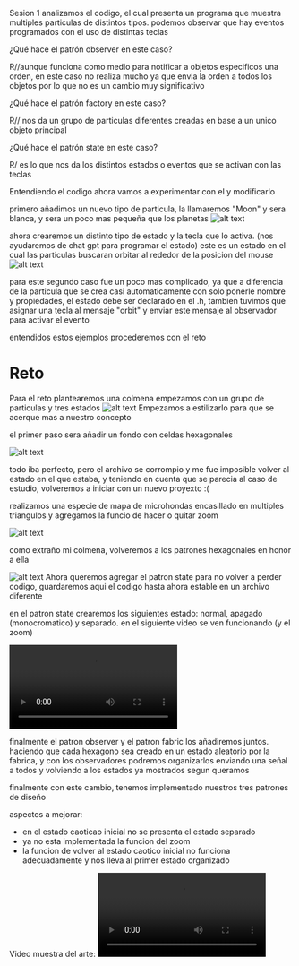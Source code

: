 Sesion 1
analizamos el codigo, el cual presenta un programa que muestra multiples particulas de distintos tipos. podemos observar que hay eventos programados con el uso de distintas teclas 

¿Qué hace el patrón observer en este caso?

R//aunque funciona como medio para notificar a objetos especificos una orden, en este caso no realiza mucho ya que envia la orden a todos los objetos por lo que no es un cambio muy significativo 

¿Qué hace el patrón factory en este caso?

R// nos da un grupo de particulas diferentes creadas en base a un unico objeto principal 

¿Qué hace el patrón state en este caso?

R/ es lo que nos da los distintos estados o eventos que se activan con las teclas 

Entendiendo el codigo ahora vamos a experimentar con el y modificarlo 

primero añadimos un nuevo tipo de particula, la llamaremos "Moon" y sera blanca, y sera un poco mas pequeña que los planetas ![alt text](image.png)

ahora crearemos un distinto tipo de estado y la tecla que lo activa. (nos ayudaremos de chat gpt para programar el estado)
este es un estado en el cual las particulas buscaran orbitar al rededor de la posicion del mouse
![alt text](image-1.png)

para este segundo caso fue un poco mas complicado, ya que a diferencia de la particula que se crea casi automaticamente con solo ponerle nombre y propiedades, el estado debe ser declarado en el .h, tambien tuvimos que asignar una tecla al mensaje "orbit" y enviar este mensaje al observador para activar el evento

entendidos estos ejemplos procederemos con el reto

# Reto
Para el reto plantearemos una colmena
empezamos con un grupo de particulas y tres estados
![alt text](image-2.png)
Empezamos a estilizarlo para que se acerque mas a nuestro concepto

el primer paso sera añadir un fondo con celdas hexagonales 

![alt text](image-3.png)

todo iba perfecto, pero el archivo se corrompio y me fue imposible volver al estado en el que estaba, y teniendo en cuenta que se parecia al caso de estudio, volveremos a iniciar con un nuevo proyexto :(

realizamos una especie de mapa de microhondas encasillado en multiples triangulos y agregamos la funcio de hacer o quitar zoom 

![alt text](image-4.png)

como extraño mi colmena, volveremos a los patrones hexagonales en honor a ella 

![alt text](image-5.png)
Ahora queremos agregar el patron state
para no volver a perder codigo, guardaremos aqui el codigo hasta ahora estable en un archivo diferente 

en el patron state crearemos los siguientes estado: normal, apagado (monocromatico) y separado. en el siguiente video se ven funcionando (y el zoom)

<video controls src="2025-10-17 14-38-04.mp4" title="Title"></video>

finalmente el patron observer y el patron fabric los añadiremos juntos. haciendo que cada hexagono sea creado en un estado aleatorio por la fabrica, y con los observadores podremos organizarlos enviando una señal a todos y volviendo a los estados ya mostrados segun queramos 

finalmente con este cambio, tenemos implementado nuestros tres patrones de diseño

aspectos a mejorar:
- en el estado caoticao inicial no se presenta el estado separado
- ya no esta implementada la funcion del zoom 
- la funcion de volver al estado caotico inicial no funciona adecuadamente y nos lleva al primer estado organizado 

Video muestra del arte:
<video controls src="2025-10-17 15-24-49.mp4" title="Title"></video>